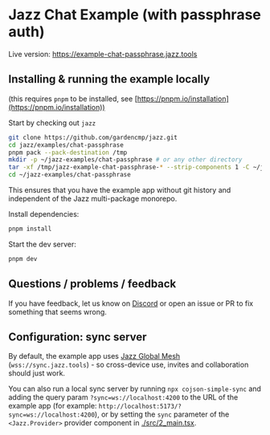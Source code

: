 # Jazz Chat Example (with passphrase auth)

Live version: https://example-chat-passphrase.jazz.tools

## Installing & running the example locally

(this requires `pnpm` to be installed, see [https://pnpm.io/installation](https://pnpm.io/installation))

Start by checking out `jazz`
```bash
git clone https://github.com/gardencmp/jazz.git
cd jazz/examples/chat-passphrase
pnpm pack --pack-destination /tmp
mkdir -p ~/jazz-examples/chat-passphrase # or any other directory
tar -xf /tmp/jazz-example-chat-passphrase-* --strip-components 1 -C ~/jazz-examples/chat-passphrase
cd ~/jazz-examples/chat-passphrase
```

This ensures that you have the example app without git history and independent of the Jazz multi-package monorepo.

Install dependencies:

```bash
pnpm install
```

Start the dev server:

```bash
pnpm dev
```

## Questions / problems / feedback

If you have feedback, let us know on [Discord](https://discord.gg/utDMjHYg42) or open an issue or PR to fix something that seems wrong.


## Configuration: sync server

By default, the example app uses [Jazz Global Mesh](https://jazz.tools/mesh) (`wss://sync.jazz.tools`) - so cross-device use, invites and collaboration should just work.

You can also run a local sync server by running `npx cojson-simple-sync` and adding the query param `?sync=ws://localhost:4200` to the URL of the example app (for example: `http://localhost:5173/?sync=ws://localhost:4200`), or by setting the `sync` parameter of the `<Jazz.Provider>` provider component in [./src/2_main.tsx](./src/2_main.tsx).
